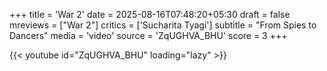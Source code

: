 +++
title = 'War 2'
date = 2025-08-16T07:48:20+05:30
draft = false
mreviews = ["War 2"]
critics = ['Sucharita Tyagi']
subtitle = "From Spies to Dancers"
media = 'video'
source = 'ZqUGHVA_BHU'
score = 3
+++

{{< youtube id="ZqUGHVA_BHU" loading="lazy" >}}
